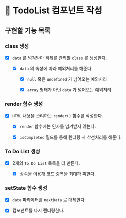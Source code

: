 # 📑 TodoList 컴포넌트 작성

## 구현할 기능 목록

### class 생성

- [x] `data` 를 넘겨받아 객체를 관리할 `class` 를 생성한다.

  - [x] `data` 의 속성에 따라 예외처리를 해준다.

    - [x] `null` 혹은 `undefined` 가 넘어오는 예외처리

    - [x] `array` 형태가 아닌 `data` 가 넘어오는 예외처리

### render 함수 생성

- [x] `HTML` 내용을 관리하는 `render()` 함수를 작성한다.

  - [x] `render` 함수에는 인자를 넘겨받지 않는다.

  - [x] `isCompleted` 필드를 통해 렌더링 시 삭선처리를 해준다.

### To Do List 생성

- [x] 2개의 `To Do List` 목록을 더 만든다.

  - [x] 상속을 이용해 코드 중복을 최대하 피한다.

### setState 함수 생성

- [x] `data` 파라메터를 `nextData` 로 대체한다.

- [x] 컴포넌트를 다시 렌더링한다.
